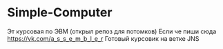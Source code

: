 # Simple-Computer
Эт курсовая по ЭВМ (открыл репоз для потомков)
Если че пиши сюда https://vk.com/a_s_s_e_m_b_l_e_r
Готовый курсовик на ветке JNS
